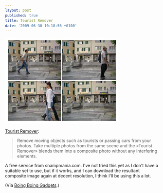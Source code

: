 ```yaml
---
layout: post
published: true
title: Tourist Remover
date: '2009-06-30 10:18:56 +0100'
---
```


![trousitfhkansr.jpg](/images/trousitfhkansr.jpg)

[Tourist Remover](http://www.snapmania.com/info/en/trm/index.html):

> Remove moving objects such as tourists or passing cars from your
> photos. Take multiple photos from the same scene and the «Tourist
> Remover» blends them into a composite photo without any interfering
> elements.

A free service from snampmania.com. I've not tried this yet as I don't
have a suitable set to use, but if it works, and I can download the
resultant composite image again at decent resolution, I think I'll be
using this a lot.

(Via [Boing Boing Gadgets](http://gadgets.boingboing.net/).)
